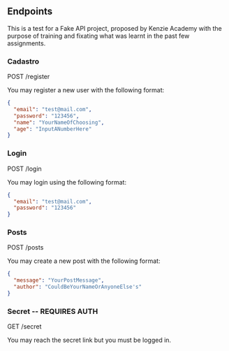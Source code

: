 ## Endpoints

This is a test for a Fake API project, proposed by Kenzie Academy with the purpose of training and fixating what was learnt in the
past few assignments.

### Cadastro <br>

POST /register <br/>

You may register a new user with the following format:

```json
{
  "email": "test@mail.com",
  "password": "123456",
  "name": "YourNameOfChoosing",
  "age": "InputANumberHere"
}
```

### Login <br>

POST /login <br/>

You may login using the following format:

```json
{
  "email": "test@mail.com",
  "password": "123456"
}
```

### Posts

POST /posts <br/>

You may create a new post with the following format:

```json
{
  "message": "YourPostMessage",
  "author": "CouldBeYourNameOrAnyoneElse's"
}
```

### Secret -- REQUIRES AUTH

GET /secret

You may reach the secret link but you must be logged in.
